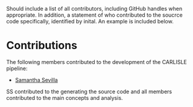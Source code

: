 Should include a list of all contributors, including GitHub handles when appropriate. In addition, a statement of who contributed to the soucrce code specifically, identified by inital. An example is included below.

# Contributions
The following members contributed to the development of the CARLISLE pipeline:

- [Samantha Sevilla](https://github.com/slsevilla)

SS contributed to the generating the source code and all members contributed to the main concepts and analysis.